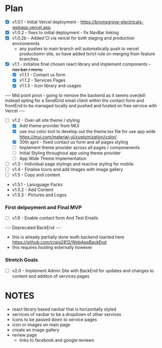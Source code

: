 # Plan 

- [x] v1.0.1 - Initial Vercel deployment - https://bromsgrove-electricals-webapp.vercel.app
- [x] v1.0.2 - fixes to initial deployment - fix NavBar linking
- [x] v1.0.2b - Added CI via vercel for both staging and production environemnts 
  - any pushes to main branch will automatically push to vercel productiomn site, so have added tsrict rule on merging from feature branches. 
- [x] v1.1 - initialise final chosen react library and implement components 
  ~~- nav bar / menu~~ 
    - [x] v1.1.1 - Contact us form 
    - [x] v1.1.2 - Services Pages
    - [x] v1.1.3 - Icon library and usages
    
--- Mid point pivot - going to remove the backend as it seems overjkill instead opting for a SendGrid email client within the contact form and frontEnd to be managed locally and pushed and hosted on free service with Vercel --- 


- [ ] v1.2 - Over-all site theme / styling 
  - [x] Add theme provider from MUI
  - [x] use mui color tool to develop out the theme.tsx file for use app wide https://mui.com/material-ui/customization/color/
  - [x] 30th april - fixed contact us form and all pages styling
  - [ ] Implement theme provider across all pages / componenents 
  - [ ] Initial Styling throughout app using theme provider
  - [ ] App Wide Theme Implementation
- [ ] v1.3 - Individual page stylings and reactive styling for mobile
- [ ] v1.4 - Finalise Icons and add Images with image gallery
- [ ] v1.5 - Copy and content 
 - v1.5.1 - Lanuguage Packs 
 - v1.5.2 - Add Content 
 - v1.5.3 - Pictures and Logos 

### First delpoyment and Final MVP
- [ ] v1.6 - Enable contact form And Test Emails 


--- Deprecated BackEnd --- 
 - this is already partially done wuth backend loacted here https://github.com/craig2812/WebAppBackEnd
 - this requires hosting externally however

### Stretch Goals 
- [ ] v2.0 - Implement Admin Site with BackEnd for updates and changes to content and additon of services pages 

# NOTES 
- react library based navbar that is horizontally styled 
- services of navbar to be a dropdown of other services
- icons to be passed down to service pages 
- icon or images on main page 
- create an image gallery
- review page 
  - links to facebook and google reviews
